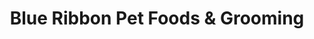 ---
title: "Blue Ribbon Pet Foods & Grooming"
url: /surrey/blue-ribbon-pet-foods-and-grooming/
shop: pet
---